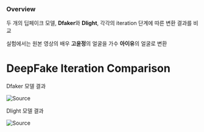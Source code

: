 ### Overview
두 개의 딥페이크 모델, **Dfaker**와 **Dlight**, 각각의 iteration 단계에 따른 변환 결과를 비교

실험에서는 원본 영상의 배우 **고윤정**의 얼굴을 가수 **아이유**의 얼굴로 변환




# DeepFake Iteration Comparison

Dfaker 모델 결과

![Source](images/Dfaker/Dfaker.gif)


Dlight 모델 결과

![Source](images/Dlight/Dlight.gif)





